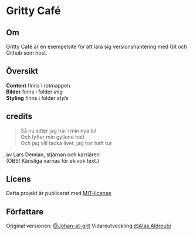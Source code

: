 # Gritty Café

## Om
Gritty Café är en exempelsite för att lära sig versionshantering med Git och Github som host.


## Översikt
**Content** finns i rotmappen\
**Bilder** finns i folder *img*\
**Styling** finns i folder *style*

## credits
> Så nu sitter jag här i min nya bil\
> Och lyfter min gyllene hatt\
> Och jag vill tacka livet, jag har haft tur

av Lars Demian, stjärnan och karriären\
(OBS! Känsliga varnas för ekivok text.)

## Licens
Detta projekt är publicerat med [MIT-license](https://opensource.org/licenses/MIT)

## Författare

Original versionen: [@Johan-at-grit](https://github.com/johan-at-grit)
Vidareutveckling:[@Alaa Aldroubi](https://github.com/AladdinX/)
